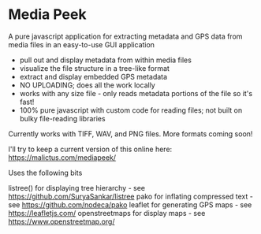 # Media Peek
A pure javascript application for extracting metadata and GPS data from media files in an easy-to-use GUI application

* pull out and display metadata from within media files
* visualize the file structure in a tree-like format
* extract and display embedded GPS metadata
* NO UPLOADING; does all the work locally
* works with any size file - only reads metadata portions of the file so it's fast!
* 100% pure javascript with custom code for reading files; not built on bulky file-reading libraries

Currently works with TIFF, WAV, and PNG files. More formats coming soon!

I'll try to keep a current version of this online here: https://malictus.com/mediapeek/

Uses the following bits

listree() for displaying tree hierarchy - see https://github.com/SuryaSankar/listree
pako for inflating compressed text - see https://github.com/nodeca/pako
leaflet for generating GPS maps - see https://leafletjs.com/
openstreetmaps for display maps - see https://www.openstreetmap.org/
